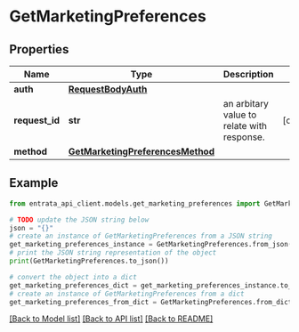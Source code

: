 # GetMarketingPreferences


## Properties

Name | Type | Description | Notes
------------ | ------------- | ------------- | -------------
**auth** | [**RequestBodyAuth**](RequestBodyAuth.md) |  | 
**request_id** | **str** | an arbitary value to relate with response. | [optional] 
**method** | [**GetMarketingPreferencesMethod**](GetMarketingPreferencesMethod.md) |  | 

## Example

```python
from entrata_api_client.models.get_marketing_preferences import GetMarketingPreferences

# TODO update the JSON string below
json = "{}"
# create an instance of GetMarketingPreferences from a JSON string
get_marketing_preferences_instance = GetMarketingPreferences.from_json(json)
# print the JSON string representation of the object
print(GetMarketingPreferences.to_json())

# convert the object into a dict
get_marketing_preferences_dict = get_marketing_preferences_instance.to_dict()
# create an instance of GetMarketingPreferences from a dict
get_marketing_preferences_from_dict = GetMarketingPreferences.from_dict(get_marketing_preferences_dict)
```
[[Back to Model list]](../README.md#documentation-for-models) [[Back to API list]](../README.md#documentation-for-api-endpoints) [[Back to README]](../README.md)


